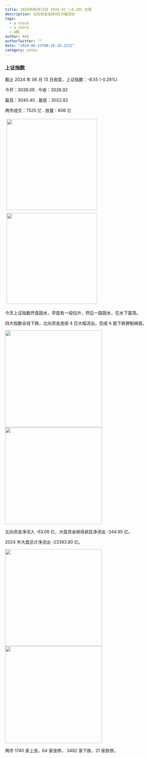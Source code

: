 ```yaml
---
title: 2024年06月13日 3028.92 📉0.28% 垃圾
description: 北向资金连续4日大幅流出
tags:
  - a stock
  - a share
  - A股
author: AAA
authorTwitter: ""
date: "2024-06-13T08:18:18.222Z"
category: notes
---
```


### 上证指数

截止 2024 年 06 月 13 日收盘，上证指数：<span class="font-semibold text-g-5">-8.55 (-0.28%)</span>

今开：<span class="font-semibold text-r-5">3038.09 </span> . 今收：<span class="font-semibold text-g-5">3028.92 </span>

最高：<span class="font-semibold text-r-5">3040.40 </span> . 最低：<span class="font-semibold text-g-5">3022.82 </span>

两市成交：<span class="font-semibold">7525 亿</span> . 放量：<span class="font-semibold text-r-6">606 亿</span>

<img src="/images/uploads/2024-06/20240613-zs-sh.png" style="width: 300px;display:inline-block;margin: 5px">
<img src="/images/uploads/2024-06/20240613-zs-sh-rk.png" style="width: 300px;display:inline-block;margin: 5px">

今天上证指数开盘跳水，早盘有一段拉升，然后一路跳水，在水下震荡。

四大指数全线下跌，北向资金连续 4 日大幅流出，恐成 A 股下跌罪魁祸首。

<img src="/images/uploads/2024-06/20240613-zs-global.png" width="320">
<img src="/images/uploads/2024-06/20240613-zs-bs.png" width="320">

北向资金净流入 <span class="font-semibold text-g-5">-63.06 亿</span>，大盘资金继续疯狂净流出 <span class="font-semibold text-g-7">-244.95 亿</span>。

2024 年大盘总计净流出 <span class="font-semibold text-g-8">-23393.80 </span>亿。

<img src="/images/uploads/2024-06/20240613-zs-as.png" width="320">
<img src="/images/uploads/2024-06/20240613-zs-zdtj.png" width="320">

两市 <span class="text-r-6">1740</span> 家上涨，64 家涨停， <span class="font-semibold text-g-6">3482</span> 家下跌，21 家跌停。
